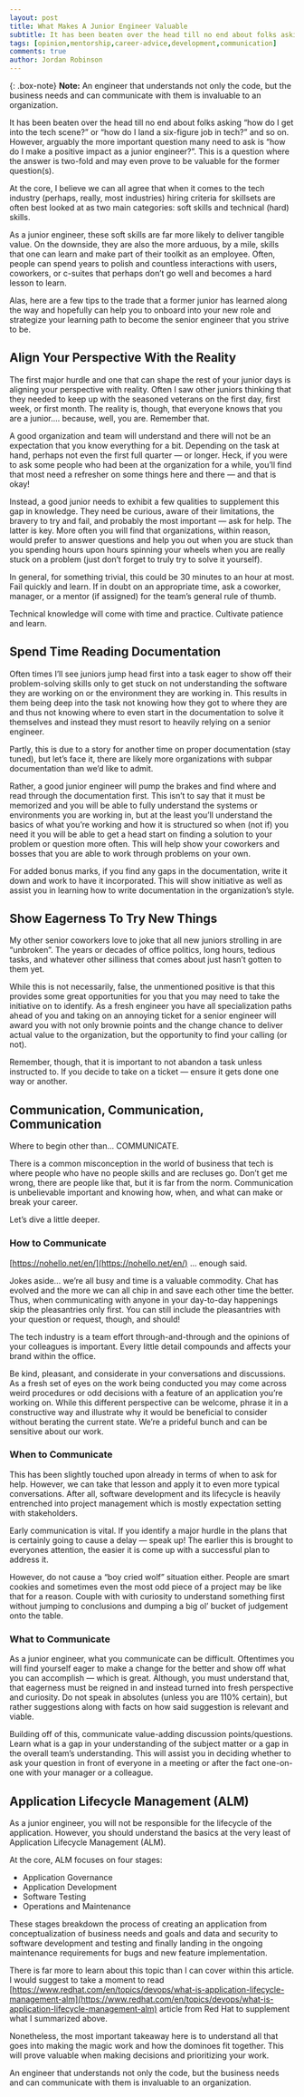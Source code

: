 ```yaml
---
layout: post
title: What Makes A Junior Engineer Valuable
subtitle: It has been beaten over the head till no end about folks asking “how do I get into the tech scene?” or “how do I land a six-figure job in tech?” and so on. However, arguably the more important question many need to ask is “how do I make a positive impact as a junior engineer?”. This is a question where the answer is two-fold and may even prove to be valuable for the former question(s).
tags: [opinion,mentorship,career-advice,development,communication]
comments: true
author: Jordan Robinson
---
```


{: .box-note}
**Note:** An engineer that understands not only the code, but the business needs and can communicate with them is invaluable to an organization.

It has been beaten over the head till no end about folks asking “how do I get into the tech scene?” or “how do I land a six-figure job in tech?” and so on. However, arguably the more important question many need to ask is “how do I make a positive impact as a junior engineer?”. This is a question where the answer is two-fold and may even prove to be valuable for the former question(s).

At the core, I believe we can all agree that when it comes to the tech industry (perhaps, really, most industries) hiring criteria for skillsets are often best looked at as two main categories: soft skills and technical (hard) skills.

As a junior engineer, these soft skills are far more likely to deliver tangible value. On the downside, they are also the more arduous, by a mile, skills that one can learn and make part of their toolkit as an employee. Often, people can spend years to polish and countless interactions with users, coworkers, or c-suites that perhaps don’t go well and becomes a hard lesson to learn.

Alas, here are a few tips to the trade that a former junior has learned along the way and hopefully can help you to onboard into your new role and strategize your learning path to become the senior engineer that you strive to be.

## Align Your Perspective With the Reality

The first major hurdle and one that can shape the rest of your junior days is aligning your perspective with reality. Often I saw other juniors thinking that they needed to keep up with the seasoned veterans on the first day, first week, or first month. The reality is, though, that everyone knows that you are a junior…. because, well, you are. Remember that.

A good organization and team will understand and there will not be an expectation that you know everything for a bit. Depending on the task at hand, perhaps not even the first full quarter — or longer. Heck, if you were to ask some people who had been at the organization for a while, you’ll find that most need a refresher on some things here and there — and that is okay!

Instead, a good junior needs to exhibit a few qualities to supplement this gap in knowledge. They need be curious, aware of their limitations, the bravery to try and fail, and probably the most important — ask for help. The latter is key. More often you will find that organizations, within reason, would prefer to answer questions and help you out when you are stuck than you spending hours upon hours spinning your wheels when you are really stuck on a problem (just don’t forget to truly try to solve it yourself).

In general, for something trivial, this could be 30 minutes to an hour at most. Fail quickly and learn. If in doubt on an appropriate time, ask a coworker, manager, or a mentor (if assigned) for the team’s general rule of thumb.

Technical knowledge will come with time and practice. Cultivate patience and learn.

## Spend Time Reading Documentation

Often times I’ll see juniors jump head first into a task eager to show off their problem-solving skills only to get stuck on not understanding the software they are working on or the environment they are working in. This results in them being deep into the task not knowing how they got to where they are and thus not knowing where to even start in the documentation to solve it themselves and instead they must resort to heavily relying on a senior engineer.

Partly, this is due to a story for another time on proper documentation (stay tuned), but let’s face it, there are likely more organizations with subpar documentation than we’d like to admit.

Rather, a good junior engineer will pump the brakes and find where and read through the documentation first. This isn’t to say that it must be memorized and you will be able to fully understand the systems or environments you are working in, but at the least you’ll understand the basics of what you’re working and how it is structured so when (not if) you need it you will be able to get a head start on finding a solution to your problem or question more often. This will help show your coworkers and bosses that you are able to work through problems on your own.

For added bonus marks, if you find any gaps in the documentation, write it down and work to have it incorporated. This will show initiative as well as assist you in learning how to write documentation in the organization’s style.

## Show Eagerness To Try New Things

My other senior coworkers love to joke that all new juniors strolling in are “unbroken”. The years or decades of office politics, long hours, tedious tasks, and whatever other silliness that comes about just hasn’t gotten to them yet.

While this is not necessarily, false, the unmentioned positive is that this provides some great opportunities for you that you may need to take the initiative on to identify. As a fresh engineer you have all specialization paths ahead of you and taking on an annoying ticket for a senior engineer will award you with not only brownie points and the change chance to deliver actual value to the organization, but the opportunity to find your calling (or not).

Remember, though, that it is important to not abandon a task unless instructed to. If you decide to take on a ticket — ensure it gets done one way or another.

## Communication, Communication, Communication

Where to begin other than… COMMUNICATE.

There is a common misconception in the world of business that tech is where people who have no people skills and are recluses go. Don’t get me wrong, there are people like that, but it is far from the norm. Communication is unbelievable important and knowing how, when, and what can make or break your career.

Let’s dive a little deeper.

### How to Communicate

[https://nohello.net/en/](https://nohello.net/en/) … enough said.

Jokes aside… we’re all busy and time is a valuable commodity. Chat has evolved and the more we can all chip in and save each other time the better. Thus, when communicating with anyone in your day-to-day happenings skip the pleasantries only first. You can still include the pleasantries with your question or request, though, and should!

The tech industry is a team effort through-and-through and the opinions of your colleagues is important. Every little detail compounds and affects your brand within the office.

Be kind, pleasant, and considerate in your conversations and discussions. As a fresh set of eyes on the work being conducted you may come across weird procedures or odd decisions with a feature of an application you’re working on. While this different perspective can be welcome, phrase it in a constructive way and illustrate why it would be beneficial to consider without berating the current state. We’re a prideful bunch and can be sensitive about our work.

### When to Communicate

This has been slightly touched upon already in terms of when to ask for help. However, we can take that lesson and apply it to even more typical conversations. After all, software development and its lifecycle is heavily entrenched into project management which is mostly expectation setting with stakeholders.

Early communication is vital. If you identify a major hurdle in the plans that is certainly going to cause a delay — speak up! The earlier this is brought to everyones attention, the easier it is come up with a successful plan to address it.

However, do not cause a “boy cried wolf” situation either. People are smart cookies and sometimes even the most odd piece of a project may be like that for a reason. Couple with with curiosity to understand something first without jumping to conclusions and dumping a big ol’ bucket of judgement onto the table.

### What to Communicate

As a junior engineer, what you communicate can be difficult. Oftentimes you will find yourself eager to make a change for the better and show off what you can accomplish — which is great. Although, you must understand that, that eagerness must be reigned in and instead turned into fresh perspective and curiosity. Do not speak in absolutes (unless you are 110% certain), but rather suggestions along with facts on how said suggestion is relevant and viable.

Building off of this, communicate value-adding discussion points/questions. Learn what is a gap in your understanding of the subject matter or a gap in the overall team’s understanding. This will assist you in deciding whether to ask your question in front of everyone in a meeting or after the fact one-on-one with your manager or a colleague.

## Application Lifecycle Management (ALM)

As a junior engineer, you will not be responsible for the lifecycle of the application. However, you should understand the basics at the very least of Application Lifecycle Management (ALM).

At the core, ALM focuses on four stages:

- Application Governance
- Application Development
- Software Testing
- Operations and Maintenance

These stages breakdown the process of creating an application from conceptualization of business needs and goals and data and security to software development and testing and finally landing in the ongoing maintenance requirements for bugs and new feature implementation.

There is far more to learn about this topic than I can cover within this article. I would suggest to take a moment to read [https://www.redhat.com/en/topics/devops/what-is-application-lifecycle-management-alm](https://www.redhat.com/en/topics/devops/what-is-application-lifecycle-management-alm) article from Red Hat to supplement what I summarized above.

Nonetheless, the most important takeaway here is to understand all that goes into making the magic work and how the dominoes fit together. This will prove valuable when making decisions and prioritizing your work.

An engineer that understands not only the code, but the business needs and can communicate with them is invaluable to an organization.